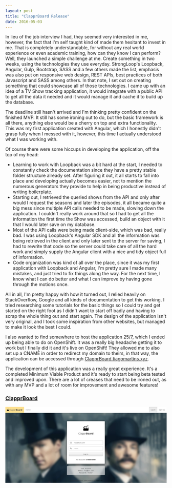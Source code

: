 ```yaml
---
layout: post
title: "ClapprBoard Release"
date: 2016-05-03
---
```


In lieu of the job interview I had, they seemed very interested in me, however, the fact that I'm self taught kind of made them hesitant to invest in me. That is completely understandable, for without any real world experience or even academic training, how can they know I can perform? 
Well, they launched a simple challenge at me. Create something in two weeks, using the technologies they use everyday. StrongLoop's Loopback, Angular, Gulp, Bootstrap, SASS and a few others made the list, emphasis was also put on responsive web design, REST APIs, best practices of both Javascript and SASS among others. In that note, I set out on creating something that could showcase all of those technologies. I came up with an idea of a TV Show tracking application, it would integrate with a public API to get all the data it needed and it would manage it and cache it to build up the database. 

The deadline still hasn't arrived and I'm thinking pretty confident on the finished MVP. It still has some ironing out to do, but the basic framework is all there, anything else would be a cherry on top and extra functionality. 
This was my first application created with Angular, which I honestly didn't grasp fully when I messed with it, however, this time I actually understood what I was working with. 

Of course there were some hiccups in developing the application, off the top of my head: 
- Learning to work with Loopback was a bit hard at the start, I needed to constantly check the documentation since they have a pretty stable folder structure already set. After figuring it out, it all starts to fall into place and developing actually becomes easier, not to mention the numerous generators they provide to help in being productive instead of writing boilerplate.
- Starting out, I retrieved the queried shows from the API and only after would I request the seasons and later the episodes, it all became quite a big mess since multiple API calls needed to be made, slowing down the application. I couldn't really work around that so I had to get all the information the first time the Show was accessed, build an object with it that I would later save on my database.
- Most of the API calls were being made client-side, which was bad, really bad. I was using Loopback's Angular SDK and all the information was being retrieved in the client and only later sent to the server for saving, I had to rewrite that code so the server could take care of all the hard work and simply supply the Angular client with a nice and tidy object full of information.
- Code organization was kind of all over the place, since it was my first application with Loopback and Angular, I'm pretty sure I made many mistakes, and just tried to fix things along the way. For the next time, I know what I can do better and what I can improve by having gone through the motions once. 

All in all, I'm pretty happy with how it turned out, I relied heavily on StackOverflow, Google and all kinds of documentation to get this working. I tried researching some tutorials for the basic things so I could try and get started on the right foot as I didn't want to start off badly and having to scrap the whole thing out and start again. The design of the application isn't very original, and I took some inspiration from other websites, but managed to make it look the best I could. 

I also wanted to find somewhere to host the application 25/7, which I ended up being able to do on OpenShift. It was a really big headache getting it to work but I finally did it and it's live on OpenShift! They allowed me to also set up a CNAME in order to redirect my domain to theirs, in that way, the application can be accessed through [ClapprBoard.tiagomartins.xyz](ClapprBoard.tiagomartins.xyz). 

The development of this application was a really great experience. It's a completed Minimum Viable Product and it's ready to start being beta tested and improved upon. There are a lot of creases that need to be ironed out, as with any MVP and a lot of room for improvement and awesome features! 

### [ClapprBoard](clapprboard.tiagomartins.xyz)

![Screenshot](/assets/postimages/clapprboard-login.jpg)